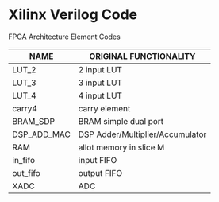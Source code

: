 # Xilinx Verilog Code
FPGA Architecture Element Codes

NAME	| ORIGINAL FUNCTIONALITY
-- | --
LUT_2 | 2 input LUT
LUT_3 | 3 input LUT
LUT_4 | 4 input LUT
carry4 | carry element
BRAM_SDP | BRAM simple dual port
DSP_ADD_MAC | DSP Adder/Multiplier/Accumulator
RAM | allot memory in slice M
in_fifo | input FIFO
out_fifo | output FIFO
XADC | ADC
